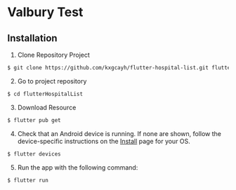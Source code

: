 # Valbury Test

## Installation

1. Clone Repository Project

```sh
$ git clone https://github.com/kxgcayh/flutter-hospital-list.git flutterHospitalList
```

2. Go to project repository

```sh
$ cd flutterHospitalList
```

3. Download Resource

```sh
$ flutter pub get
```

4. Check that an Android device is running. If none are shown, follow the device-specific instructions on the [Install](https://flutter.dev/docs/get-started/install) page for your OS.

```sh
$ flutter devices
```

5. Run the app with the following command:

```sh
$ flutter run
```
